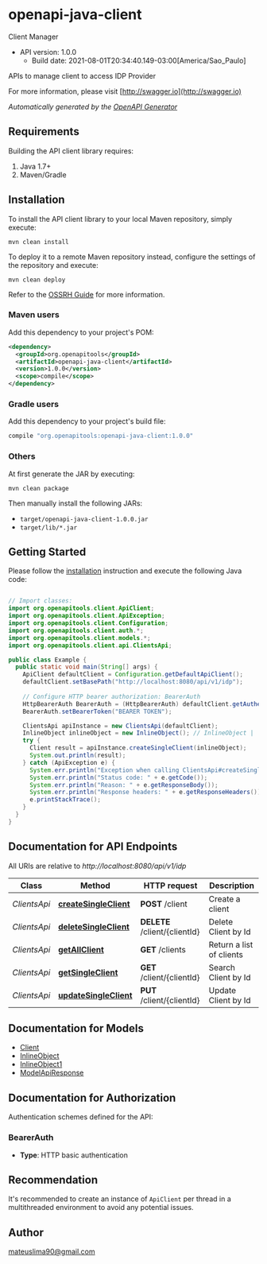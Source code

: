 # openapi-java-client

Client Manager
- API version: 1.0.0
  - Build date: 2021-08-01T20:34:40.149-03:00[America/Sao_Paulo]

APIs to manage client to access IDP Provider

  For more information, please visit [http://swagger.io](http://swagger.io)

*Automatically generated by the [OpenAPI Generator](https://openapi-generator.tech)*


## Requirements

Building the API client library requires:
1. Java 1.7+
2. Maven/Gradle

## Installation

To install the API client library to your local Maven repository, simply execute:

```shell
mvn clean install
```

To deploy it to a remote Maven repository instead, configure the settings of the repository and execute:

```shell
mvn clean deploy
```

Refer to the [OSSRH Guide](http://central.sonatype.org/pages/ossrh-guide.html) for more information.

### Maven users

Add this dependency to your project's POM:

```xml
<dependency>
  <groupId>org.openapitools</groupId>
  <artifactId>openapi-java-client</artifactId>
  <version>1.0.0</version>
  <scope>compile</scope>
</dependency>
```

### Gradle users

Add this dependency to your project's build file:

```groovy
compile "org.openapitools:openapi-java-client:1.0.0"
```

### Others

At first generate the JAR by executing:

```shell
mvn clean package
```

Then manually install the following JARs:

* `target/openapi-java-client-1.0.0.jar`
* `target/lib/*.jar`

## Getting Started

Please follow the [installation](#installation) instruction and execute the following Java code:

```java

// Import classes:
import org.openapitools.client.ApiClient;
import org.openapitools.client.ApiException;
import org.openapitools.client.Configuration;
import org.openapitools.client.auth.*;
import org.openapitools.client.models.*;
import org.openapitools.client.api.ClientsApi;

public class Example {
  public static void main(String[] args) {
    ApiClient defaultClient = Configuration.getDefaultApiClient();
    defaultClient.setBasePath("http://localhost:8080/api/v1/idp");
    
    // Configure HTTP bearer authorization: BearerAuth
    HttpBearerAuth BearerAuth = (HttpBearerAuth) defaultClient.getAuthentication("BearerAuth");
    BearerAuth.setBearerToken("BEARER TOKEN");

    ClientsApi apiInstance = new ClientsApi(defaultClient);
    InlineObject inlineObject = new InlineObject(); // InlineObject | 
    try {
      Client result = apiInstance.createSingleClient(inlineObject);
      System.out.println(result);
    } catch (ApiException e) {
      System.err.println("Exception when calling ClientsApi#createSingleClient");
      System.err.println("Status code: " + e.getCode());
      System.err.println("Reason: " + e.getResponseBody());
      System.err.println("Response headers: " + e.getResponseHeaders());
      e.printStackTrace();
    }
  }
}

```

## Documentation for API Endpoints

All URIs are relative to *http://localhost:8080/api/v1/idp*

Class | Method | HTTP request | Description
------------ | ------------- | ------------- | -------------
*ClientsApi* | [**createSingleClient**](docs/ClientsApi.md#createSingleClient) | **POST** /client | Create a client
*ClientsApi* | [**deleteSingleClient**](docs/ClientsApi.md#deleteSingleClient) | **DELETE** /client/{clientId} | Delete Client by Id
*ClientsApi* | [**getAllClient**](docs/ClientsApi.md#getAllClient) | **GET** /clients | Return a list of clients
*ClientsApi* | [**getSingleClient**](docs/ClientsApi.md#getSingleClient) | **GET** /client/{clientId} | Search Client by Id
*ClientsApi* | [**updateSingleClient**](docs/ClientsApi.md#updateSingleClient) | **PUT** /client/{clientId} | Update Client by Id


## Documentation for Models

 - [Client](docs/Client.md)
 - [InlineObject](docs/InlineObject.md)
 - [InlineObject1](docs/InlineObject1.md)
 - [ModelApiResponse](docs/ModelApiResponse.md)


## Documentation for Authorization

Authentication schemes defined for the API:
### BearerAuth

- **Type**: HTTP basic authentication


## Recommendation

It's recommended to create an instance of `ApiClient` per thread in a multithreaded environment to avoid any potential issues.

## Author

mateuslima90@gmail.com


